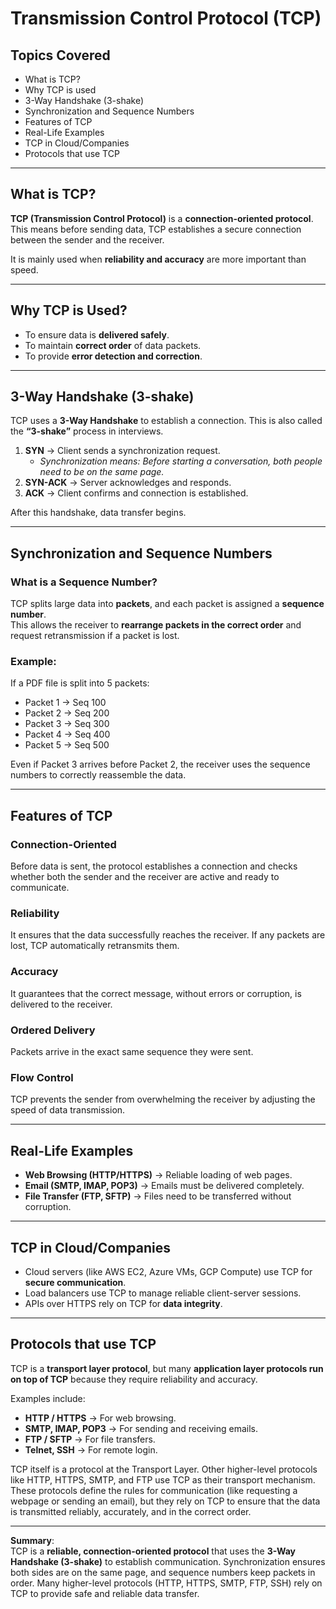 #  Transmission Control Protocol (TCP)

##  Topics Covered
- What is TCP?
- Why TCP is used
- 3-Way Handshake (3-shake)
- Synchronization and Sequence Numbers
- Features of TCP
- Real-Life Examples
- TCP in Cloud/Companies
- Protocols that use TCP

---

##  What is TCP?
**TCP (Transmission Control Protocol)** is a **connection-oriented protocol**.  
This means before sending data, TCP establishes a secure connection between the sender and the receiver.  

It is mainly used when **reliability and accuracy** are more important than speed.  

---

##  Why TCP is Used?
- To ensure data is **delivered safely**.  
- To maintain **correct order** of data packets.  
- To provide **error detection and correction**.  

---

##  3-Way Handshake (3-shake)
TCP uses a **3-Way Handshake** to establish a connection. This is also called the **“3-shake”** process in interviews.

1. **SYN** → Client sends a synchronization request.  
   - *Synchronization means: Before starting a conversation, both people need to be on the same page.*  
2. **SYN-ACK** → Server acknowledges and responds.  
3. **ACK** → Client confirms and connection is established.  

 After this handshake, data transfer begins.

---

##  Synchronization and Sequence Numbers

###  What is a Sequence Number?
TCP splits large data into **packets**, and each packet is assigned a **sequence number**.  
This allows the receiver to **rearrange packets in the correct order** and request retransmission if a packet is lost.  

###  Example:
If a PDF file is split into 5 packets:  
- Packet 1 → Seq 100  
- Packet 2 → Seq 200  
- Packet 3 → Seq 300  
- Packet 4 → Seq 400  
- Packet 5 → Seq 500  

Even if Packet 3 arrives before Packet 2, the receiver uses the sequence numbers to correctly reassemble the data.  

---

##  Features of TCP

###  Connection-Oriented
Before data is sent, the protocol establishes a connection and checks whether both the sender and the receiver are active and ready to communicate.  

###  Reliability
It ensures that the data successfully reaches the receiver. If any packets are lost, TCP automatically retransmits them.  

###  Accuracy
It guarantees that the correct message, without errors or corruption, is delivered to the receiver.  

###  Ordered Delivery
Packets arrive in the exact same sequence they were sent.  

###  Flow Control
TCP prevents the sender from overwhelming the receiver by adjusting the speed of data transmission.  

---

##  Real-Life Examples
- **Web Browsing (HTTP/HTTPS)** → Reliable loading of web pages.  
- **Email (SMTP, IMAP, POP3)** → Emails must be delivered completely.  
- **File Transfer (FTP, SFTP)** → Files need to be transferred without corruption.  

---

##  TCP in Cloud/Companies
- Cloud servers (like AWS EC2, Azure VMs, GCP Compute) use TCP for **secure communication**.  
- Load balancers use TCP to manage reliable client-server sessions.  
- APIs over HTTPS rely on TCP for **data integrity**.  

---

##  Protocols that use TCP
TCP is a **transport layer protocol**, but many **application layer protocols run on top of TCP** because they require reliability and accuracy.  

Examples include:  
- **HTTP / HTTPS** → For web browsing.  
- **SMTP, IMAP, POP3** → For sending and receiving emails.  
- **FTP / SFTP** → For file transfers.  
- **Telnet, SSH** → For remote login.  

 TCP itself is a protocol at the Transport Layer. Other higher-level protocols like HTTP, HTTPS, SMTP, and FTP use TCP as their transport mechanism. These protocols define the rules for communication (like requesting a webpage or sending an email), but they rely on TCP to ensure that the data is transmitted reliably, accurately, and in the correct order.  

---

 **Summary**:  
TCP is a **reliable, connection-oriented protocol** that uses the **3-Way Handshake (3-shake)** to establish communication. Synchronization ensures both sides are on the same page, and sequence numbers keep packets in order. Many higher-level protocols (HTTP, HTTPS, SMTP, FTP, SSH) rely on TCP to provide safe and reliable data transfer.

